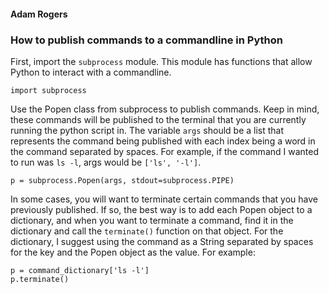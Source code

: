 #### Adam Rogers

### How to publish commands to a commandline in Python

First, import the `subprocess` module. This module has functions that allow Python to interact with a commandline.

`import subprocess`

Use the Popen class from subprocess to publish commands. Keep in mind, these commands will be published to the terminal that you are currently running the python script in. The variable `args` should be a list that represents the command being published with each index being a word in the command separated by spaces. For example, if the command I wanted to run was `ls -l`, args would be `['ls', '-l']`.

`p = subprocess.Popen(args, stdout=subprocess.PIPE)`

In some cases, you will want to terminate certain commands that you have previously published. If so, the best way is to add each Popen object to a dictionary, and when you want to terminate a command, find it in the dictionary and call the `terminate()` function on that object. For the dictionary, I suggest using the command as a String separated by spaces for the key and the Popen object as the value. For example:

```
p = command_dictionary['ls -l']
p.terminate()
```
